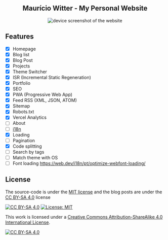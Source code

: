 <h2 align="center">Maurício Witter - My Personal Website</h2>

<div align="center">
  <img src="./public/mock.png" alt="device screenshot of the website" />
</div>

## Features

- [x] Homepage
- [x] Blog list
- [x] Blog Post
- [x] Projects
- [x] Theme Switcher
- [x] ISR (Incremental Static Regeneration)
- [x] Portfolio
- [x] SEO
- [x] PWA (Progressive Web App)
- [x] Feed RSS (XML, JSON, ATOM)
- [x] Sitemap
- [x] Robots.txt
- [x] Vercel Analytics
- [ ] About
- [ ] [i18n](https://i18nexus.com/tutorials/nextjs/react-i18next)
- [x] Loading
- [ ] Pagination
- [x] Code splitting
- [ ] Search by tags
- [ ] Match theme with OS
- [ ] Font loading https://web.dev/i18n/pt/optimize-webfont-loading/

## License

The source-code is under the [MIT license](LICENSE) and the blog posts are under the [CC BY-SA 4.0](LICENSE-posts) license

[![CC BY-SA 4.0][cc-by-sa-shield]][cc-by-sa] [![License: MIT](https://img.shields.io/badge/License-MIT-green.svg)](https://opensource.org/licenses/MIT)

This work is licensed under a
[Creative Commons Attribution-ShareAlike 4.0 International License][cc-by-sa].

[![CC BY-SA 4.0][cc-by-sa-image]][cc-by-sa]

[cc-by-sa]: http://creativecommons.org/licenses/by-sa/4.0/
[cc-by-sa-image]: https://licensebuttons.net/l/by-sa/4.0/88x31.png
[cc-by-sa-shield]: https://img.shields.io/badge/License-CC%20BY--SA%204.0-lightgrey.svg
